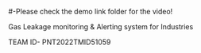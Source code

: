 #-Please check the demo link folder for the video!

Gas Leakage monitoring &amp; Alerting system for Industries

TEAM ID- PNT2022TMID51059

